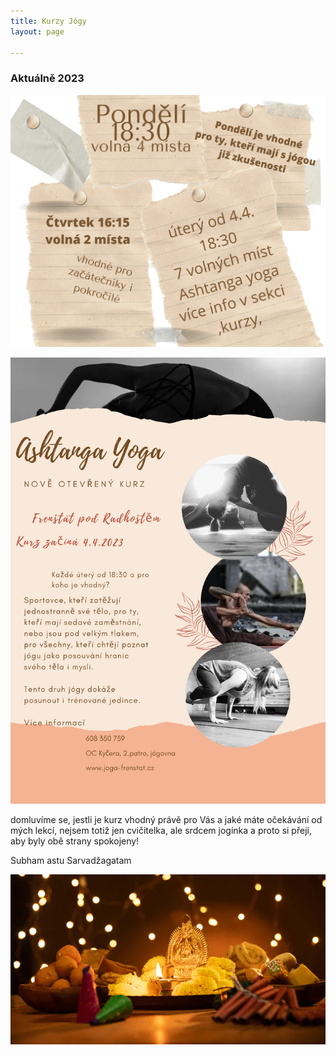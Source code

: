 ```yaml
---
title: Kurzy Jógy
layout: page

---
```

###               **Aktuálně 2023**

_![](/uploads/pondeli-1830-volna-4-mista.png)_

![](/uploads/ahtanga-yoga.png)

domluvíme se, jestli je kurz vhodný právě pro Vás a jaké máte očekávání od mých lekcí, nejsem totiž jen cvičitelka, ale srdcem jogínka a proto si přeji, aby byly obě strany spokojeny!

Subham astu Sarvadžagatam

![](/uploads/diwaliposterimage-1.webp)